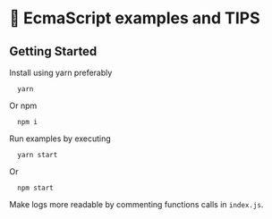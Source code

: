 # 🥑 EcmaScript examples and TIPS

## Getting Started
Install using yarn preferably
```
  yarn
```
Or npm
```
  npm i
```

Run examples by executing
```
  yarn start
```
Or
```
  npm start
```

Make logs more readable by commenting functions calls in `index.js`.
